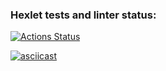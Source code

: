 ### Hexlet tests and linter status:
[![Actions Status](https://github.com/vyskochka/frontend-project-46/actions/workflows/hexlet-check.yml/badge.svg)](https://github.com/vyskochka/frontend-project-46/actions)

[![asciicast](https://asciinema.org/a/gHAuDd9nXPg6NzxEpQVteocqq.svg)](https://asciinema.org/a/gHAuDd9nXPg6NzxEpQVteocqq)